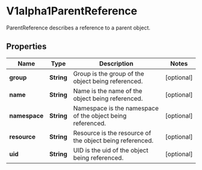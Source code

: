 

# V1alpha1ParentReference

ParentReference describes a reference to a parent object.

## Properties

| Name | Type | Description | Notes |
|------------ | ------------- | ------------- | -------------|
|**group** | **String** | Group is the group of the object being referenced. |  [optional] |
|**name** | **String** | Name is the name of the object being referenced. |  [optional] |
|**namespace** | **String** | Namespace is the namespace of the object being referenced. |  [optional] |
|**resource** | **String** | Resource is the resource of the object being referenced. |  [optional] |
|**uid** | **String** | UID is the uid of the object being referenced. |  [optional] |




